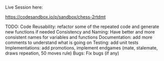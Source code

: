 Live Session here:

https://codesandbox.io/p/sandbox/chess-2rtdmt

TODO:
Code Reusability: refactor some of the repeated code and generate new functions if needed
Consistency and Naming: Have better and more consistent names for variables and functions
Documentation: add more comments to understand what is going on
Testing: add unit tests
Implementations: add promotions, implement endgames (mate, stalemate, draws repeation, 50 moves rule)
Bugs: Fix bugs (if any)
